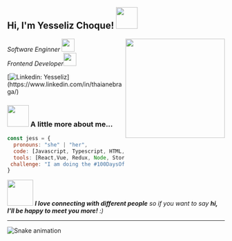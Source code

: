 <h2> Hi, I'm Yesseliz Choque! <img src="https://media.giphy.com/media/mGcNjsfWAjY5AEZNw6/giphy.gif" width="50"></h2>
<img align='right' src="https://media.giphy.com/media/ieyl9zmCjO4b4t6qoY/giphy.gif" width="230">
<p><em>Software Enginner <img src="https://media.giphy.com/media/fYSnHlufseco8Fh93Z/giphy.gif" width="30"></br>Frontend Developer<img src="https://media.giphy.com/media/WUlplcMpOCEmTGBtBW/giphy.gif" width="30"> 
</em></p>

[![Linkedin: Yesseliz](https://img.shields.io/badge/-Yesseliz-blue?style=flat-square&logo=Linkedin&logoColor=white&link=[https://www.linkedin.com/in/thaianebraga](https://www.linkedin.com/in/yesseliz-choque/)/)](https://www.linkedin.com/in/thaianebraga/)


### <img src="https://media.giphy.com/media/VgCDAzcKvsR6OM0uWg/giphy.gif" width="50"> A little more about me...  

```javascript
const jess = {
  pronouns: "she" | "her",
  code: [Javascript, Typescript, HTML, CSS, php],
  tools: [React,Vue, Redux, Node, Storybook, Styled-Components, Jest],
 challenge: "I am doing the #100DaysOfCode challenge focused on javascript"
}
```

<img src="https://media.giphy.com/media/LnQjpWaON8nhr21vNW/giphy.gif" width="60"> <em><b>I love connecting with different people</b> so if you want to say <b>hi, I'll be happy to meet you more!</b> :)</em>

---


![Snake animation](https://github.com/thepiyushmalhotra/thepiyushmalhotra/blob/output/github-contribution-grid-snake.svg)
